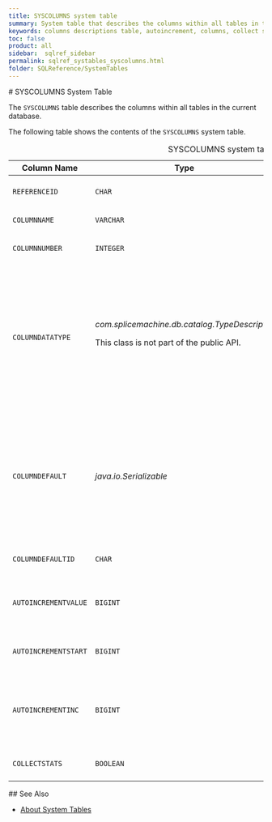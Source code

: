 ```yaml
---
title: SYSCOLUMNS system table
summary: System table that describes the columns within all tables in the current database.
keywords: columns descriptions table, autoincrement, columns, collect statistics
toc: false
product: all
sidebar:  sqlref_sidebar
permalink: sqlref_systables_syscolumns.html
folder: SQLReference/SystemTables
---
```

<section>
<div class="TopicContent" data-swiftype-index="true" markdown="1">
# SYSCOLUMNS System Table

The `SYSCOLUMNS` table describes the columns within all tables in the
current database.

The following table shows the contents of the `SYSCOLUMNS` system table.

<table>
                <caption>SYSCOLUMNS system table</caption>
                <col />
                <col />
                <col />
                <col />
                <col />
                <thead>
                    <tr>
                        <th>Column Name</th>
                        <th>Type</th>
                        <th>Length</th>
                        <th>Nullable</th>
                        <th>Contents</th>
                    </tr>
                </thead>
                <tbody>
                    <tr>
                        <td><code>REFERENCEID</code></td>
                        <td><code>CHAR</code></td>
                        <td><code>36</code></td>
                        <td><code>NO</code></td>
                        <td>Identifier for table (join with
					<code>SYSTABLES.TABLEID</code>)</td>
                    </tr>
                    <tr>
                        <td><code>COLUMNNAME</code></td>
                        <td><code>VARCHAR</code></td>
                        <td><code>128</code></td>
                        <td><code>NO</code></td>
                        <td>Column or parameter name</td>
                    </tr>
                    <tr>
                        <td><code>COLUMNNUMBER</code></td>
                        <td><code>INTEGER</code></td>
                        <td><code>10</code></td>
                        <td><code>NO</code></td>
                        <td>The position of the column within the table</td>
                    </tr>
                    <tr>
                        <td><code>COLUMNDATATYPE</code></td>
                        <td><em>com.splicemachine.db.catalog.TypeDescriptor</em>
                            <p>This class is not part of the public API.</p>
                        </td>
                        <td><code>-1</code></td>
                        <td><code>NO</code></td>
                        <td>System type that describes precision, length, scale, nullability,
						type name, and storage type of data. For a user-defined type, this column can
						hold a <em>TypeDescriptor</em> that refers to the appropriate type alias in
					<code>SYS.SYSALIASES</code>.</td>
                    </tr>
                    <tr>
                        <td><code>COLUMNDEFAULT</code></td>
                        <td><em>java.io.Serializable</em>
                        </td>
                        <td><code>-1</code></td>
                        <td><code>YES</code></td>
                        <td>For tables, describes default value of the column. The
						<em>toString()</em> method on the object stored in the table returns the text of
						the default value as specified in the <code>CREATE TABLE</code> or <code>ALTER TABLE</code>
					statement.</td>
                    </tr>
                    <tr>
                        <td><code>COLUMNDEFAULTID</code></td>
                        <td><code>CHAR</code></td>
                        <td><code>36</code></td>
                        <td><code>YES</code></td>
                        <td>Unique identifier for the default value</td>
                    </tr>
                    <tr>
                        <td><code>AUTOINCREMENTVALUE</code></td>
                        <td><code>BIGINT</code></td>
                        <td><code>19</code></td>
                        <td><code>YES</code></td>
                        <td>What the next value for column will be, if the column is
					an identity column</td>
                    </tr>
                    <tr>
                        <td><code>AUTOINCREMENTSTART</code></td>
                        <td><code>BIGINT</code></td>
                        <td><code>19</code></td>
                        <td><code>YES</code></td>
                        <td>Initial value of column (if specified), if it is an identity
					column</td>
                    </tr>
                    <tr>
                        <td><code>AUTOINCREMENTINC</code></td>
                        <td><code>BIGINT</code></td>
                        <td><code>19</code></td>
                        <td><code>YES</code></td>
                        <td>Amount column value is automatically incremented (if
					specified), if the column is an identity column</td>
                    </tr>
                    <tr>
                        <td><code>COLLECTSTATS</code></td>
                        <td><code>BOOLEAN</code></td>
                        <td><code>1</code></td>
                        <td><code>YES</code></td>
                        <td>Whether or not to collect statistics on the table.</td>
                    </tr>
                </tbody>
            </table>
## See Also

* [About System Tables](sqlref_systables_intro.html)

</div>
</section>

